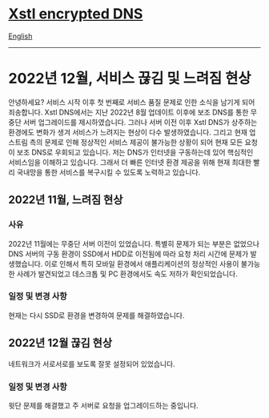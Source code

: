 # [Xstl encrypted DNS](/)

[English](./202212-outages-and-slowdowns.md)

---

# 2022년 12월, 서비스 끊김 및 느려짐 현상

안녕하세요? 서비스 시작 이후 첫 번째로 서비스 품질 문제로 인한 소식을 남기게 되어 죄송합니다.
Xstl DNS에서는 지난 2022년 8월 업데이트 이후에 보조 DNS를 통한 무중단 서버 업그레이드를 제시하였습니다.
그러나 서버 이전 이후 Xstl DNS가 상주하는 환경에도 변화가 생겨 서비스가 느려지는 현상이 다수 발생하였습니다.
그리고 현재 업스트림 측의 문제로 인해 정상적인 서비스 제공이 불가능한 상황이 되어 현재 모든 요청이 보조 DNS로 우회되고 있습니다.
저는 DNS가 인터넷을 구동하는데 있어 핵심적인 서비스임을 이해하고 있습니다.
그래서 더 빠른 인터넷 환경 제공을 위해 현재 최대한 빨리 국내망을 통한 서비스를 복구시킬 수 있도록 노력하고 있습니다.

## 2022년 11월, 느려짐 현상

### 사유

2022년 11월에는 무중단 서버 이전이 있었습니다.
특별히 문제가 되는 부분은 없었으나 DNS 서버의 구동 환경이 SSD에서 HDD로 이전됨에 따라 요청 처리 시간에 문제가 발생했습니다.
이로 인해서 특히 모바일 환경에서 애플리케이션의 정상적인 사용이 불가능한 사례가 발견되었고 데스크톱 및 PC 환경에서도 속도 저하가 확인되었습니다.

### 일정 및 변경 사항

현재는 다시 SSD로 환경을 변경하여 문제를 해결하였습니다.

## 2022년 12월 끊김 현상

네트워크가 서로서로를 보도록 잘못 설정되어 있었습니다.

### 일정 및 변경 사항

윗단 문제를 해결했고 주 서버로 요청을 업그레이드하는 중입니다.
